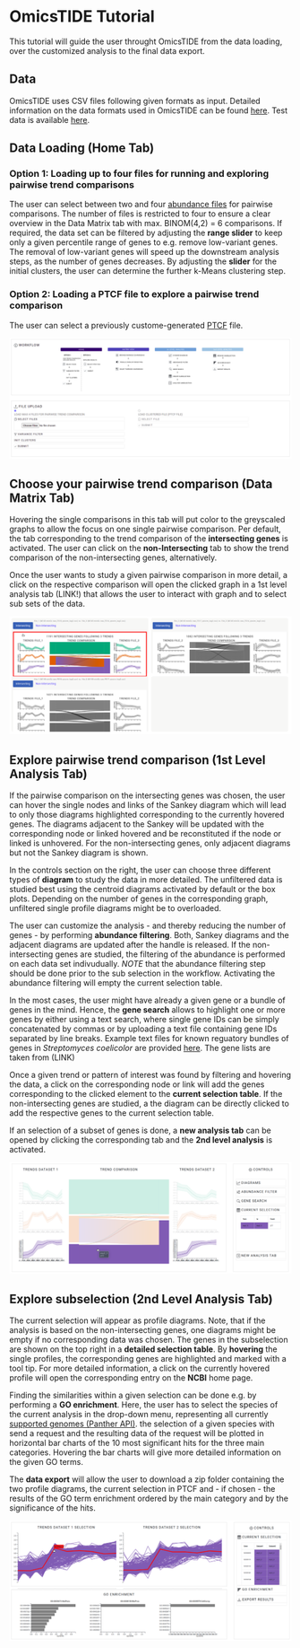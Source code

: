 # OmicsTIDE Tutorial
This tutorial will guide the user throught OmicsTIDE from the data loading, over the customized analysis to the final data export.

## Data 
OmicsTIDE uses CSV files following given formats as input. Detailed information on the data formats used in OmicsTIDE can be found [here](DATAFORMATS.md). Test data is available [here](../static/data/test_data/).

## Data Loading (Home Tab)

### Option 1: Loading up to four files for running and exploring pairwise trend comparisons
The user can select between two and four [abundance files](DATAFORMATS.md) for pairwise comparisons. The number of files is restricted to four to ensure a clear overview in the Data Matrix tab with max. BINOM(4,2) = 6 comparisons. If required, the data set can be filtered by adjusting the **range slider** to keep only a given percentile range of genes to e.g. remove low-variant genes. The removal of low-variant genes will speed up the downstream analysis steps, as the number of genes decreases. By adjusting the **slider** for the initial clusters, the user can determine the further k-Means clustering step. 

### Option 2: Loading a PTCF file to explore a pairwise trend comparison
The user can select a previously custome-generated [PTCF](DATAFORMATS.md) file.

<p align="center">
  <img src="../images/home.png" />
</p>

## Choose your pairwise trend comparison (Data Matrix Tab)
Hovering the single comparisons in this tab will put color to the greyscaled graphs to allow the focus on one single pairwise comparison. Per default, the tab corresponding to the trend comparison of the **intersecting genes** is activated. The user can click on the **non-Intersecting** tab to show the trend comparison of the non-intersecting genes, alternatively. 

Once the user wants to study a given pairwise comparison in more detail, a click on the respective comparison will open the clicked graph in a 1st level analysis tab (LINK!) that allows the user to interact with graph and to select sub sets of the data. 
<p align="center">
  <img src="../images/One.svg" />
</p>

## Explore pairwise trend comparison (1st Level Analysis Tab)

If the pairwise comparison on the intersecting genes was chosen, the user can hover the single nodes and links of the Sankey diagram which will lead to only those diagrams highlighted corresponding to the currently hovered genes. The diagrams adjacent to the Sankey will be updated with the corresponding node or linked hovered and be reconstituted if the node or linked is unhovered. For the non-intersecting genes, only adjacent diagrams but not the Sankey diagram is shown.

In the controls section on the right, the user can choose three different types of **diagram** to study the data in more detailed. The unfiltered data is studied best using the centroid diagrams activated by default or the box plots. Depending on the number of genes in the corresponding graph, unfiltered single profile diagrams might be to overloaded.

The user can customize the analysis - and thereby reducing the number of genes - by performing **abundance filtering**. Both, Sankey diagrams and the adjacent diagrams are updated after the handle is released. If the non-intersecting genes are studied, the filtering of the abundance is performed on each data set indivudually. *NOTE* that the abundance filtering step should be done prior to the sub selection in the workflow. Activating the abundance filtering will empty the current selection table.

In the most cases, the user might have already a given gene or a bundle of genes in the mind. Hence, the **gene search** allows to highlight one or more genes by either using a text search, where single gene IDs can be simply concatenated by commas or by uploading a text file containing gene IDs separated by line breaks. Example text files for known reguatory bundles of genes in *Streptomyces coelicolor* are provided [here](../static/test_data/genelist_Streptomyces_coelicolor). The gene lists are taken from (LINK)

Once a given trend or pattern of interest was found by filtering and hovering the data, a click on the corresponding node or link will add the genes corresponding to the clicked element to the **current selection table**. If the non-intersecting genes are studied, a the diagram can be directly clicked to add the respective genes to the current selection table.

If an selection of a subset of genes is done, a **new analysis tab** can be opened by clicking the corresponding tab and the **2nd level analysis** is activated. 
<p align="center">
  <img src="../images/Two.svg" />
</p>

## Explore subselection (2nd Level Analysis Tab)
The current selection will appear as profile diagrams. Note, that if the analysis is based on the non-intersecting genes, one diagrams might be empty if no corresponding data was chosen. The genes in the subselection are shown on the top right in a **detailed selection table**. By **hovering** the single profiles, the corresponding genes are highlighted and marked with a tool tip. For more detailed information, a click on the currently hovered profile will open the corresponding entry on the **NCBI** home page.

Finding the similarities within a given selection can be done e.g. by performing a **GO enrichment**. Here, the user has to select the species of the current analysis in the drop-down menu, representing all currently [supported genomes (Panther API)](http://pantherdb.org/services/oai/pantherdb/supportedgenomes). the selection of a given species with send a request and the resulting data of the request will be plotted in horizontal bar charts of the 10 most significant hits for the three main categories. Hovering the bar charts will give more detailed information on the given GO terms. 

The **data export** will allow the user to download a zip folder containing the two profile diagrams, the current selection in PTCF and - if chosen - the results of the GO term enrichment ordered by the main category and by the significance of the hits. 

<p align="center">
  <img src="../images/Three.svg" />
</p>

